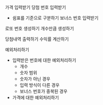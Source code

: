 가격 입력받기
당첨 번호 입력받기 
- 쉼표를 기준으로 구분하기 
보너스 번호 입력받기 

로또 번호 생성하기
개수만큼 생성하기 

당첨내역 출력하기
수익률 계산하기 

예외처리하기
- 입력받은 번호에 대한 예외처리하기
  - 개수
  - 숫자 범위
  - 숫자가 아닌 경우
  - 입력 방식이 다른 경우
  - 보너스 번호가 중복된 경우 
- 가격에 대한 예외처리하기
